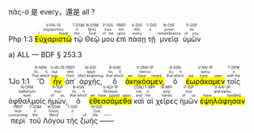 πᾶς-ὁ 是 every，還是 all ?

<rt>Php 1:3</rt>  <RUBY><ruby><ruby><mark class='verb'>Εὐχαριστῶ</mark><rt>I thank</rt></ruby><rt>εὐχαριστέω</rt></ruby><rt>V-PAI-1S</rt></RUBY>  <RUBY><ruby><ruby>τῷ<rt>the</rt></ruby><rt>ὁ</rt></ruby><rt>T-DSM</rt></RUBY>  <RUBY><ruby><ruby>Θεῷ<rt>God</rt></ruby><rt>θεός</rt></ruby><rt>N-DSM</rt></RUBY>  <RUBY><ruby><ruby>μου<rt>of me</rt></ruby><rt>ἐγώ</rt></ruby><rt>P-1GS</rt></RUBY>  <RUBY><ruby><ruby>ἐπὶ<rt>upon</rt></ruby><rt>ἐπί</rt></ruby><rt>PREP</rt></RUBY>  <RUBY><ruby><ruby>πάσῃ<rt>every</rt></ruby><rt>πᾶς</rt></ruby><rt>A-DSF</rt></RUBY>  <RUBY><ruby><ruby>τῇ<rt>-</rt></ruby><rt>ὁ</rt></ruby><rt>T-DSF</rt></RUBY>  <RUBY><ruby><ruby>μνείᾳ<rt>remembrance</rt></ruby><rt>μνεία</rt></ruby><rt>N-DSF</rt></RUBY>  <RUBY><ruby><ruby>ὑμῶν<rt>of you,</rt></ruby><rt>σύ</rt></ruby><rt>P-2GP</rt></RUBY> 


a) ALL
— BDF § 253.3

<rt>1Jo 1:1</rt>  <RUBY><ruby><ruby>Ὃ<rt>That which</rt></ruby><rt>ὅς, ἥ</rt></ruby><rt>R-NSN</rt></RUBY>  <RUBY><ruby><ruby><mark class='verb'>ἦν</mark><rt>was</rt></ruby><rt>εἰμί</rt></ruby><rt>V-IAI-3S</rt></RUBY>  <RUBY><ruby><ruby>ἀπ᾽<rt>from</rt></ruby><rt>ἀπό</rt></ruby><rt>PREP</rt></RUBY>  <RUBY><ruby><ruby>ἀρχῆς,<rt>[the] beginning,</rt></ruby><rt>ἀρχή</rt></ruby><rt>N-GSF</rt></RUBY>  <RUBY><ruby><ruby>ὃ<rt>that which</rt></ruby><rt>ὅς, ἥ</rt></ruby><rt>R-ASN</rt></RUBY>  <RUBY><ruby><ruby><mark class='verb'>ἀκηκόαμεν,</mark><rt>we have heard,</rt></ruby><rt>ἀκούω</rt></ruby><rt>V-2RAI-1P</rt></RUBY>  <RUBY><ruby><ruby>ὃ<rt>that which</rt></ruby><rt>ὅς, ἥ</rt></ruby><rt>R-ASN</rt></RUBY>  <RUBY><ruby><ruby><mark class='verb'>ἑωράκαμεν</mark><rt>we have seen</rt></ruby><rt>ὁράω</rt></ruby><rt>V-RAI-1P</rt></RUBY>  <RUBY><ruby><ruby>τοῖς<rt>with the</rt></ruby><rt>ὁ</rt></ruby><rt>T-DPM</rt></RUBY>  <RUBY><ruby><ruby>ὀφθαλμοῖς<rt>eyes</rt></ruby><rt>ὀφθαλμός</rt></ruby><rt>N-DPM</rt></RUBY>  <RUBY><ruby><ruby>ἡμῶν,<rt>of us,</rt></ruby><rt>ἐγώ</rt></ruby><rt>P-1GP</rt></RUBY>  <RUBY><ruby><ruby>ὃ<rt>that which</rt></ruby><rt>ὅς, ἥ</rt></ruby><rt>R-ASN</rt></RUBY>  <RUBY><ruby><ruby><mark class='verb'>ἐθεασάμεθα</mark><rt>we have gazed upon</rt></ruby><rt>θεάομαι</rt></ruby><rt>V-ADI-1P</rt></RUBY>  <RUBY><ruby><ruby>καὶ<rt>and</rt></ruby><rt>καί</rt></ruby><rt>CONJ</rt></RUBY>  <RUBY><ruby><ruby>αἱ<rt>the</rt></ruby><rt>ὁ</rt></ruby><rt>T-NPF</rt></RUBY>  <RUBY><ruby><ruby>χεῖρες<rt>hands</rt></ruby><rt>χείρ</rt></ruby><rt>N-NPF</rt></RUBY>  <RUBY><ruby><ruby>ἡμῶν<rt>of us</rt></ruby><rt>ἐγώ</rt></ruby><rt>P-1GP</rt></RUBY>  <RUBY><ruby><ruby><mark class='verb'>ἐψηλάφησαν</mark><rt>have handled,</rt></ruby><rt>ψηλαφάω</rt></ruby><rt>V-AAI-3P</rt></RUBY>  <RUBY><ruby><ruby>περὶ<rt>concerning</rt></ruby><rt>περί</rt></ruby><rt>PREP</rt></RUBY>  <RUBY><ruby><ruby>τοῦ<rt>the</rt></ruby><rt>ὁ</rt></ruby><rt>T-GSM</rt></RUBY>  <RUBY><ruby><ruby>Λόγου<rt>Word</rt></ruby><rt>λόγος</rt></ruby><rt>N-GSM</rt></RUBY>  <RUBY><ruby><ruby>τῆς<rt>-</rt></ruby><rt>ὁ</rt></ruby><rt>T-GSF</rt></RUBY>  <RUBY><ruby><ruby>ζωῆς ——<rt>of life ——</rt></ruby><rt>ζωή</rt></ruby><rt>N-GSF</rt></RUBY> 